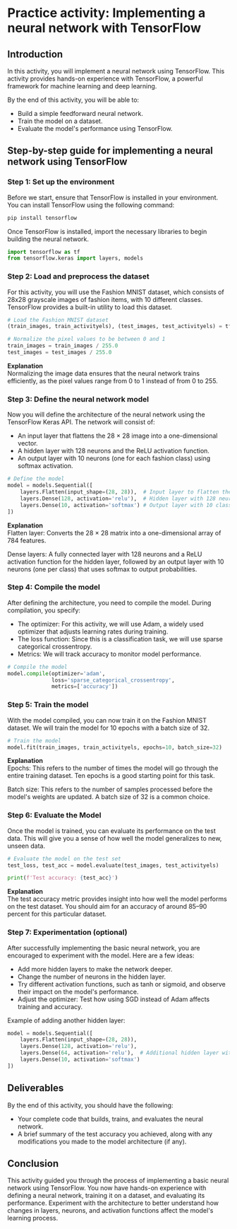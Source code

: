 # Practice activity: Implementing a neural network with TensorFlow

## Introduction

In this activity, you will implement a neural network using TensorFlow. This activity provides hands-on experience with TensorFlow, a powerful framework for machine learning and deep learning.

By the end of this activity, you will be able to:

- Build a simple feedforward neural network.
- Train the model on a dataset.
- Evaluate the model's performance using TensorFlow.

## Step-by-step guide for implementing a neural network using TensorFlow

### Step 1: Set up the environment

Before we start, ensure that TensorFlow is installed in your environment. You can install TensorFlow using the following command:

```bash
pip install tensorflow
```

Once TensorFlow is installed, import the necessary libraries to begin building the neural network.

```python
import tensorflow as tf
from tensorflow.keras import layers, models
```

### Step 2: Load and preprocess the dataset

For this activity, you will use the Fashion MNIST dataset, which consists of 28x28 grayscale images of fashion items, with 10 different classes. TensorFlow provides a built-in utility to load this dataset.

```python
# Load the Fashion MNIST dataset
(train_images, train_activityels), (test_images, test_activityels) = tf.keras.datasets.fashion_mnist.load_data()

# Normalize the pixel values to be between 0 and 1
train_images = train_images / 255.0
test_images = test_images / 255.0
```

**Explanation**  
Normalizing the image data ensures that the neural network trains efficiently, as the pixel values range from 0 to 1 instead of from 0 to 255.

### Step 3: Define the neural network model

Now you will define the architecture of the neural network using the TensorFlow Keras API. The network will consist of:

- An input layer that flattens the 28 × 28 image into a one-dimensional vector.
- A hidden layer with 128 neurons and the ReLU activation function.
- An output layer with 10 neurons (one for each fashion class) using softmax activation.

```python
# Define the model
model = models.Sequential([
    layers.Flatten(input_shape=(28, 28)),  # Input layer to flatten the 2D images
    layers.Dense(128, activation='relu'),  # Hidden layer with 128 neurons
    layers.Dense(10, activation='softmax') # Output layer with 10 classes
])
```

**Explanation**  
Flatten layer: Converts the 28 × 28 matrix into a one-dimensional array of 784 features.

Dense layers: A fully connected layer with 128 neurons and a ReLU activation function for the hidden layer, followed by an output layer with 10 neurons (one per class) that uses softmax to output probabilities.

### Step 4: Compile the model

After defining the architecture, you need to compile the model. During compilation, you specify:

- The optimizer: For this activity, we will use Adam, a widely used optimizer that adjusts learning rates during training.
- The loss function: Since this is a classification task, we will use sparse categorical crossentropy.
- Metrics: We will track accuracy to monitor model performance.

```python
# Compile the model
model.compile(optimizer='adam',
              loss='sparse_categorical_crossentropy',
              metrics=['accuracy'])
```

### Step 5: Train the model

With the model compiled, you can now train it on the Fashion MNIST dataset. We will train the model for 10 epochs with a batch size of 32.

```python
# Train the model
model.fit(train_images, train_activityels, epochs=10, batch_size=32)
```

**Explanation**  
Epochs: This refers to the number of times the model will go through the entire training dataset. Ten epochs is a good starting point for this task.

Batch size: This refers to the number of samples processed before the model's weights are updated. A batch size of 32 is a common choice.

### Step 6: Evaluate the Model

Once the model is trained, you can evaluate its performance on the test data. This will give you a sense of how well the model generalizes to new, unseen data.

```python
# Evaluate the model on the test set
test_loss, test_acc = model.evaluate(test_images, test_activityels)

print(f'Test accuracy: {test_acc}')
```

**Explanation**  
The test accuracy metric provides insight into how well the model performs on the test dataset. You should aim for an accuracy of around 85–90 percent for this particular dataset.

### Step 7: Experimentation (optional)

After successfully implementing the basic neural network, you are encouraged to experiment with the model. Here are a few ideas:

- Add more hidden layers to make the network deeper.
- Change the number of neurons in the hidden layer.
- Try different activation functions, such as tanh or sigmoid, and observe their impact on the model's performance.
- Adjust the optimizer: Test how using SGD instead of Adam affects training and accuracy.

Example of adding another hidden layer:

```python
model = models.Sequential([
    layers.Flatten(input_shape=(28, 28)),
    layers.Dense(128, activation='relu'),
    layers.Dense(64, activation='relu'),  # Additional hidden layer with 64 neurons
    layers.Dense(10, activation='softmax')
])
```

## Deliverables

By the end of this activity, you should have the following:

- Your complete code that builds, trains, and evaluates the neural network.
- A brief summary of the test accuracy you achieved, along with any modifications you made to the model architecture (if any).

## Conclusion

This activity guided you through the process of implementing a basic neural network using TensorFlow. You now have hands-on experience with defining a neural network, training it on a dataset, and evaluating its performance. Experiment with the architecture to better understand how changes in layers, neurons, and activation functions affect the model's learning process.
